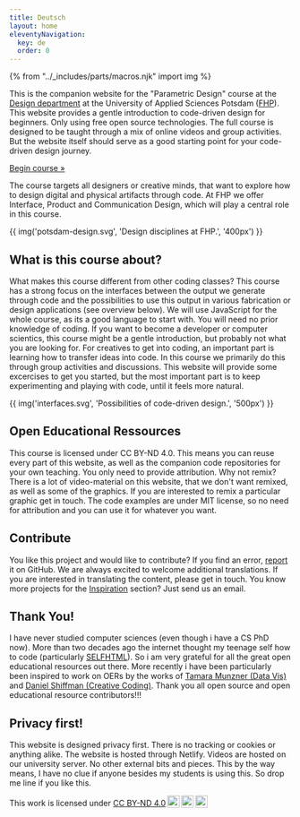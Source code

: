 ```yaml
---
title: Deutsch
layout: home
eleventyNavigation:
  key: de
  order: 0
---
```


{% from "../_includes/parts/macros.njk" import img %}

This is the companion website for the "Parametric Design" course at the [Design department](https://www.fh-potsdam.de/design/) at the University of Applied Sciences Potsdam ([FHP](https://www.fh-potsdam.de/)). This website provides a gentle introduction to code-driven design for beginners. Only using free open source technologies. The full course is designed to be taught through a mix of online videos and group activities. But the website 
itself should serve as a good starting point for your code-driven design journey.

<p class="start-button-container">
  <a href="/de/introduction" class="start-button"><span>Begin course &raquo;</span></a>
</p>

The course targets all designers or creative minds, that want to explore how to design digital and physical artifacts through code. At FHP we offer Interface, Product and Communication Design, which will play a central role in this course.

{{ img('potsdam-design.svg', 'Design disciplines at FHP.', '400px') }}

## What is this course about?

What makes this course different from other coding classes? This course has a strong focus on the interfaces between the output we generate through code and the possibilities to use this output in various fabrication or design applications (see overview below). We will use JavaScript for the whole course, as its a good language to start with. You will need no prior knowledge of coding. If you want to become a developer or computer scientics, this course might be a gentle introduction, but probably not what you are looking for. For creatives to get into coding, an important part is learning how to transfer ideas into code. In this course we primarily do this through group activities and discussions. This website will provide some excercises to get you started, but the most important part is to keep experimenting and playing with code, until it feels more natural.

{{ img('interfaces.svg', 'Possibilities of code-driven design.', '500px') }}

## Open Educational Ressources

This course is licensed under CC BY-ND 4.0. This means you can reuse every part of this website, as well as the companion code repositories for your own teaching. You only need to provide attribution. Why not remix? There is a lot of video-material on this website, that we don't want remixed, as well as some of the graphics. If you are interested to remix a particular graphic get in touch. The code examples are under MIT license, so no need for attribution and you can use it for whatever you want.

## Contribute

You like this project and would like to contribute? If you find an error, [report](https://github.com/FH-Potsdam/teaching-parametric-design/issues) it on GitHub. We are always excited to welcome additional translations. If you are interested in translating the content, please get in touch. You know more projects for the [Inspiration](inspiration.md) section? Just send us an email.

## Thank You!

I have never studied computer sciences (even though i have a CS PhD now). More than two decades ago the internet thought my teenage self how to code (particularly [SELFHTML](https://wiki.selfhtml.org)). So i am very grateful for all the great open educational resources out there. More recently i have been particularly been inspired to work on OERs by the works of [Tamara Munzner (Data Vis)](https://www.cs.ubc.ca/~tmm/) and [Daniel Shiffman (Creative Coding)](https://shiffman.net/). Thank you all open source and open educational resource contributors!!!

## Privacy first!

This website is designed privacy first. There is no tracking or cookies or anything alike. The website is hosted through Netlify. Videos are hosted on our university server. No other external bits and pieces. This by the way means, I have no clue if anyone besides my students is using this. So drop me line if you like this.


<p xmlns:cc="http://creativecommons.org/ns#" >This work is licensed under <a href="http://creativecommons.org/licenses/by-nd/4.0/?ref=chooser-v1" target="_blank" rel="license noopener noreferrer" style="display:inline-block;">CC BY-ND 4.0<img style="height:22px!important;margin-left:3px;vertical-align:text-bottom;" src="https://mirrors.creativecommons.org/presskit/icons/cc.svg?ref=chooser-v1"><img style="height:22px!important;margin-left:3px;vertical-align:text-bottom;" src="https://mirrors.creativecommons.org/presskit/icons/by.svg?ref=chooser-v1"><img style="height:22px!important;margin-left:3px;vertical-align:text-bottom;" src="https://mirrors.creativecommons.org/presskit/icons/nd.svg?ref=chooser-v1"></a></p>